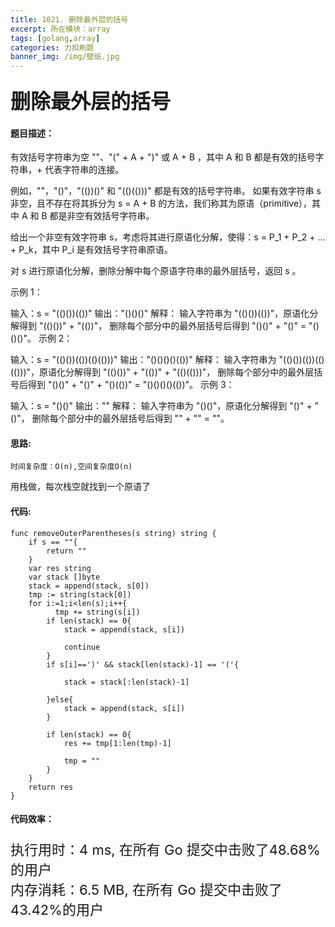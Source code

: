 ```yaml
---
title: 1021. 删除最外层的括号
excerpt: 所在模块：array
tags: [golang,array]
categories: 力扣刷题
banner_img: /img/壁纸.jpg
---
```


### <font size=6px>删除最外层的括号</font>

#### 题目描述：

有效括号字符串为空 ""、"(" + A + ")" 或 A + B ，其中 A 和 B 都是有效的括号字符串，+ 代表字符串的连接。

例如，""，"()"，"(())()" 和 "(()(()))" 都是有效的括号字符串。
如果有效字符串 s 非空，且不存在将其拆分为 s = A + B 的方法，我们称其为原语（primitive），其中 A 和 B 都是非空有效括号字符串。

给出一个非空有效字符串 s，考虑将其进行原语化分解，使得：s = P_1 + P_2 + ... + P_k，其中 P_i 是有效括号字符串原语。

对 s 进行原语化分解，删除分解中每个原语字符串的最外层括号，返回 s 。

 

示例 1：

输入：s = "(()())(())"
输出："()()()"
解释：
输入字符串为 "(()())(())"，原语化分解得到 "(()())" + "(())"，
删除每个部分中的最外层括号后得到 "()()" + "()" = "()()()"。
示例 2：

输入：s = "(()())(())(()(()))"
输出："()()()()(())"
解释：
输入字符串为 "(()())(())(()(()))"，原语化分解得到 "(()())" + "(())" + "(()(()))"，
删除每个部分中的最外层括号后得到 "()()" + "()" + "()(())" = "()()()()(())"。
示例 3：

输入：s = "()()"
输出：""
解释：
输入字符串为 "()()"，原语化分解得到 "()" + "()"，
删除每个部分中的最外层括号后得到 "" + "" = ""。

#### 思路:

```
时间复杂度：O(n),空间复杂度O(n)
```

用栈做，每次栈空就找到一个原语了

#### 代码:

```golang
func removeOuterParentheses(s string) string {
    if s == ""{
        return ""
    }
    var res string
    var stack []byte
    stack = append(stack, s[0])
    tmp := string(stack[0])
    for i:=1;i<len(s);i++{
          tmp += string(s[i])
        if len(stack) == 0{
            stack = append(stack, s[i])
          
            continue
        }
        if s[i]==')' && stack[len(stack)-1] == '('{
            
            stack = stack[:len(stack)-1]
            
        }else{
            stack = append(stack, s[i])
        }

        if len(stack) == 0{
            res += tmp[1:len(tmp)-1]

            tmp = ""
        }
    }
    return res
}
```

#### 代码效率：

<p class="note note-primary"; style="font-size:22px">
   执行用时：4 ms, 在所有 Go 提交中击败了48.68%的用户<br>
   内存消耗：6.5 MB, 在所有 Go 提交中击败了43.42%的用户
</p>



